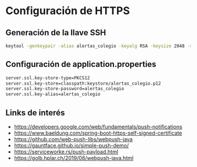 # Configuración de HTTPS

## Generación de la llave SSH

```Bash
keytool -genkeypair -alias alertas_colegio -keyalg RSA -keysize 2048 -storetype PKCS12 -keystore alertas_colegio.p12 -validity 3650
```

## Configuración de application.properties

```Bash
server.ssl.key-store-type=PKCS12
server.ssl.key-store=classpath:keystore/alertas_colegio.p12
server.ssl.key-store-password=alertas_colegio
server.ssl.key-alias=alertas_colegio
```

## Links de interés

- https://developers.google.com/web/fundamentals/push-notifications
- https://www.baeldung.com/spring-boot-https-self-signed-certificate
- https://github.com/web-push-libs/webpush-java
- https://gauntface.github.io/simple-push-demo/
- https://serviceworke.rs/push-payload.html
- https://golb.hplar.ch/2019/08/webpush-java.html
